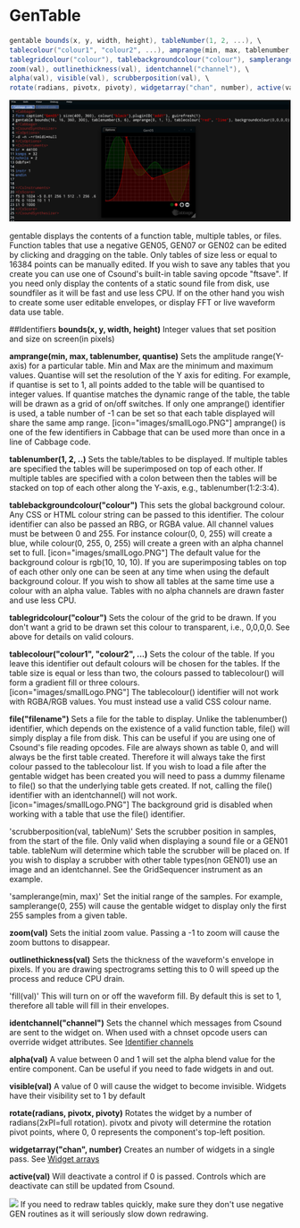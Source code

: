 # GenTable
```csharp
gentable bounds(x, y, width, height), tableNumber(1, 2, ...), \
tablecolour("colour1", "colour2", ...), amprange(min, max, tablenumber, y-quantise),\
tablegridcolour("colour"), tablebackgroundcolour("colour"), samplerange(min, max),\
zoom(val), outlinethickness(val), identchannel("channel"), \
alpha(val), visible(val), scrubberposition(val), \
rotate(radians, pivotx, pivoty), widgetarray("chan", number), active(val)
```
<!--(End of syntax)/-->
![](images/tableExample.png)

gentable displays the contents of a function table, multiple tables, or files. Function tables that use a negative GEN05, GEN07 or GEN02 can be edited by clicking and dragging on the table. Only tables of size less or equal to 16384 points can be manually edited. If you wish to save any tables that you create you can use one of Csound's built-in table saving opcode "ftsave". If you need only display the contents of a static sound file from disk, use soundfiler as it will be fast and use less CPU. If on the other hand you wish to create some user editable envelopes, or display FFT or live waveform data use table. 


##Identifiers
**bounds(x, y, width, height)** Integer values that set position and size on screen(in pixels)

**amprange(min, max, tablenumber, quantise)** Sets the amplitude range(Y-axis) for a particular table. Min and Max are the minimum and maximum values. Quantise will set the resolution of the Y axis for editing. For example, if quantise is set to 1, all points added to the table will be quantised to integer values. If quantise matches the dynamic range of the table, the table will be drawn as a grid of on/off switches. If only one amprange() identifier is used, a table number of -1 can be set so that each table displayed will share the same amp range.
[icon="images/smallLogo.PNG"]
amprange() is one of the few identifiers in Cabbage that can be used more than once in a line of Cabbage code.  

**tablenumber(1, 2, ..)** Sets the table/tables to be displayed. If multiple tables are specified the tables will be superimposed on top of each other. If multiple tables are specified with a colon between then the tables will be stacked on top of each other along the Y-axis, e.g., tablenumber(1:2:3:4).  

**tablebackgroundcolour("colour")** This sets the global background colour. Any CSS or HTML colour string can be passed to this identifier. The colour identifier can also be passed an RBG, or RGBA value. All channel values must be between 0 and 255. For instance colour(0, 0, 255) will create a blue, while colour(0, 255, 0, 255) will create a green with an alpha channel set to full. 
[icon="images/smallLogo.PNG"]
The default value for the background colour is rgb(10, 10, 10). If you are superimposing tables on top of each other only one can be seen at any time when using the default background colour. If you wish to show all tables at the same time use a colour with an alpha value. Tables  with no alpha channels are drawn faster and use less CPU.  

**tablegridcolour("colour")** Sets the colour of the grid to be drawn. If you don't want a grid to be drawn set this colour to transparent, i.e., 0,0,0,0. See above for details on valid colours.

**tablecolour("colour1", "colour2", ...)** Sets the colour of the table. If you leave this identifier out default colours will be chosen for the tables. If the table size is equal or less than two, the colours passed to tablecolour() will form a gradient fill or three colours.  
[icon="images/smallLogo.PNG"]
The tablecolour() identifier will not work with RGBA/RGB values. You must instead use a valid CSS colour name. 

**file("filename")** Sets a file for the table to display. Unlike the tablenumber() identifier, which depends on the existence of a valid function table, file() will simply display a file from disk. This can be useful if you are using one of Csound's file reading opcodes. File are always shown as table 0, and will always be the first table created. Therefore it will always take the first colour passed to the tablecolour list. If you wish to load a file after the gentable widget has been created you will need to pass a dummy filename to file() so that the underlying table gets created. If not, calling the file() identifier with an identchannel() will not work.  
[icon="images/smallLogo.PNG"]
The background grid is disabled when working with a table that use the file() identifier. 

'scrubberposition(val, tableNum)' Sets the scrubber position in samples, from the start of the file. Only valid when displaying a sound file or a GEN01 table. tableNum will determine which table the scrubber will be placed on. If you wish to display a scrubber with other table types(non GEN01) use an image and an identchannel. See the GridSequencer instrument as an example.

'samplerange(min, max)' Set the initial range of the samples. For example, samplerange(0, 255) will cause the gentable widget to display only the first 255 samples from a given table. 

**zoom(val)** Sets the initial zoom value. Passing a -1 to zoom will cause the zoom buttons to disappear.  

**outlinethickness(val)** Sets the thickness of the waveform's envelope in pixels. If you are drawing spectrograms setting this to 0 will speed up the process and reduce CPU drain. 

'fill(val)' This will turn on or off the waveform fill. By default this is set to 1, therefore all table will fill in their envelopes.

**identchannel("channel")** Sets the channel which messages from Csound are sent to the widget on. When used with a chnset opcode users can override widget attributes. See [Identifier channels](./identchannels.md) 

**alpha(val)** A value between 0 and 1 will set the alpha blend value for the entire component. Can be useful if you need to fade widgets in and out. 

**visible(val)** A value of 0 will cause the widget to become invisible. Widgets have their visibility set to 1 by default

**rotate(radians, pivotx, pivoty)** Rotates the widget by a number of radians(2xPI=full rotation). pivotx and pivoty will determine the rotation pivot points, where 0, 0 represents the component's top-left position. 

**widgetarray("chan", number)** Creates an number of widgets in a single pass. See [Widget arrays](./widget_arrays.md)

**active(val)** Will deactivate a control if 0 is passed. Controls which are deactivate can still be updated from Csound.
<!--(End of identifiers)/-->

![](images/smallLogo.PNG")
If you need to redraw tables quickly, make sure they don't use negative GEN routines as it will seriously slow down redrawing. 


